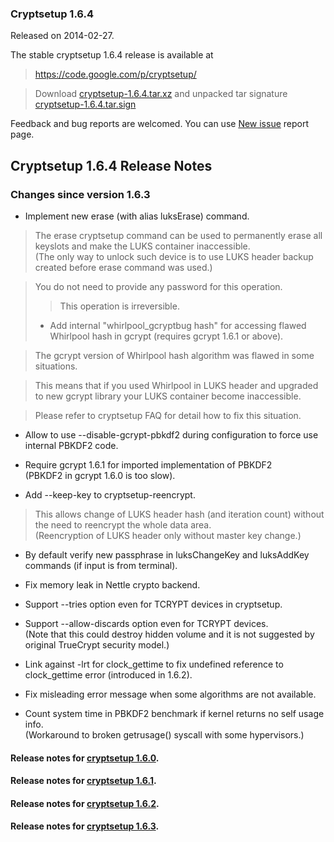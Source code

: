 ### Cryptsetup 1.6.4 ###
Released on 2014-02-27.

The stable cryptsetup 1.6.4 release is available at

> https://code.google.com/p/cryptsetup/

> Download [cryptsetup-1.6.4.tar.xz](https://www.kernel.org/pub/linux/utils/cryptsetup/v1.6/cryptsetup-1.6.4.tar.xz) and unpacked tar signature [cryptsetup-1.6.4.tar.sign](https://www.kernel.org/pub/linux/utils/cryptsetup/v1.6/cryptsetup-1.6.4.tar.sign)

Feedback and bug reports are welcomed. You can use  [New issue](http://code.google.com/p/cryptsetup/issues/entry) report page.

## Cryptsetup 1.6.4 Release Notes ##

### Changes since version 1.6.3 ###

  * Implement new erase (with alias luksErase) command.

> The erase cryptsetup command can be used to permanently erase all keyslots and make the LUKS container inaccessible.<br>(The only way to unlock such device is to use LUKS header backup created before erase command was used.)</li></ul>

<blockquote>You do not need to provide any password for this operation.

> This operation is irreversible.

  * Add internal "whirlpool\_gcryptbug hash" for accessing flawed<br>Whirlpool hash in gcrypt (requires gcrypt 1.6.1 or above).</blockquote>

> The gcrypt version of Whirlpool hash algorithm was flawed in some situations.

> This means that if you used Whirlpool in LUKS header and upgraded to new gcrypt library your LUKS container become inaccessible.

> Please refer to cryptsetup FAQ for detail how to fix this situation.

  * Allow to use --disable-gcrypt-pbkdf2 during configuration to force use internal PBKDF2 code.

  * Require gcrypt 1.6.1 for imported implementation of PBKDF2<br>(PBKDF2 in gcrypt 1.6.0 is too slow).</li></ul>

<ul><li>Add --keep-key to cryptsetup-reencrypt.</li></ul>

<blockquote>This allows change of LUKS header hash (and iteration count) without the need to reencrypt the whole data area.<br>(Reencryption of LUKS header only without master key change.)</blockquote>

  * By default verify new passphrase in luksChangeKey and luksAddKey commands (if input is from terminal).

  * Fix memory leak in Nettle crypto backend.

  * Support --tries option even for TCRYPT devices in cryptsetup.

  * Support --allow-discards option even for TCRYPT devices.<br>(Note that this could destroy hidden volume and it is not suggested by original TrueCrypt security model.)</li></ul>

<ul><li>Link against -lrt for clock_gettime to fix undefined reference to clock_gettime error (introduced in 1.6.2).</li></ul>

<ul><li>Fix misleading error message when some algorithms are not available.</li></ul>

<ul><li>Count system time in PBKDF2 benchmark if kernel returns no self usage info.<br>(Workaround to broken getrusage() syscall with some hypervisors.)</li></ul>


#### Release notes for [cryptsetup 1.6.0](Cryptsetup160.md). ####
#### Release notes for [cryptsetup 1.6.1](Cryptsetup161.md). ####
#### Release notes for [cryptsetup 1.6.2](Cryptsetup162.md). ####
#### Release notes for [cryptsetup 1.6.3](Cryptsetup163.md). ####
